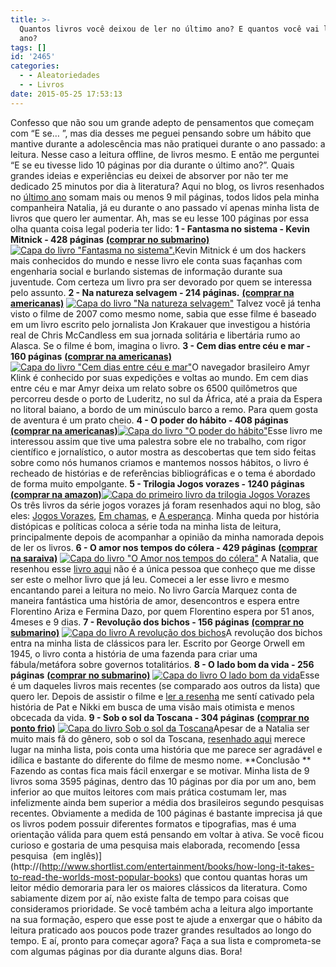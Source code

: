 ```yaml
---
title: >-
  Quantos livros você deixou de ler no último ano? E quantos você vai ler esse
  ano?
tags: []
id: '2465'
categories:
  - - Aleatoriedades
  - - Livros
date: 2015-05-25 17:53:13
---
```


Confesso que não sou um grande adepto de pensamentos que começam com “E se… ”, mas dia desses me peguei pensando sobre um hábito que mantive durante a adolescência mas não pratiquei durante o ano passado: a leitura. Nesse caso a leitura offline, de livros mesmo. E então me perguntei “E se eu tivesse lido 10 páginas por dia durante o último ano?”. Quais grandes ideias e experiências eu deixei de absorver por não ter me dedicado 25 minutos por dia à literatura? Aqui no blog, os livros resenhados no [último ano](http://natalia.blog.br/category/resenhas-livros) somam mais ou menos 9 mil páginas, todos lidos pela minha companheira Natalia, já eu durante o ano passado ví apenas minha lista de livros que quero ler aumentar. Ah, mas se eu lesse 100 páginas por essa olha quanta coisa legal poderia ter lido: **1 - Fantasma no sistema - Kevin Mitnick - 428 páginas** [**(comprar no submarino)**](http://oferta.vc/7Lte) [![Capa do livro "Fantasma no sistema".](/wp-content/uploads/2015/05/fantasma-no-sistema-capa.png)](/wp-content/uploads/2015/05/fantasma-no-sistema-capa.png)Kevin Mitnick é um dos hackers mais conhecidos do mundo e nesse livro ele conta suas façanhas com engenharia social e burlando sistemas de informação durante sua juventude. Com certeza um livro pra ser devorado por quem se interessa pelo assunto. **2 - Na natureza selvagem - 214 páginas.** [**(comprar na americanas)**](http://oferta.vc/7Lti) [![Capa do livro "Na natureza selvagem"](/wp-content/uploads/2015/05/capa-do-livro-na-natureza-selvagem.jpg)](/wp-content/uploads/2015/05/capa-do-livro-na-natureza-selvagem.jpg) Talvez você já tenha visto o filme de 2007 como mesmo nome, sabia que esse filme é baseado em um livro escrito pelo jornalista Jon Krakauer que investigou a história real de Chris McCandless em sua jornada solitária e libertária rumo ao Alasca. Se o filme é bom, imagina o livro. **3 - Cem dias entre céu e mar - 160 páginas** [**(comprar na americanas)**](http://oferta.vc/7Ltj) [![Capa do livro "Cem dias entre céu e mar"](/wp-content/uploads/2015/05/capa-do-livro-cem-dias-entre-ceu-e-mar.jpg)](/wp-content/uploads/2015/05/capa-do-livro-cem-dias-entre-ceu-e-mar.jpg)O navegador brasileiro Amyr Klink é conhecido por suas expedições e voltas ao mundo. Em cem dias entre céu e mar Amyr deixa um relato sobre os 6500 quilômetros que percorreu desde o porto de Luderitz, no sul da África, até a praia da Espera no litoral baiano, a bordo de um minúsculo barco a remo. Para quem gosta de aventura é um prato cheio. **4 - O poder do hábito - 408 páginas** **[(comprar na americanas)](http://oferta.vc/7Ltp)**[![Capa do livro "O poder do hábito"](/wp-content/uploads/2015/05/capa-do-livro-o-poder-do-habito.jpg)](/wp-content/uploads/2015/05/capa-do-livro-o-poder-do-habito.jpg)Esse livro me interessou assim que tive uma palestra sobre ele no trabalho, com rigor científico e jornalístico, o autor mostra as descobertas que tem sido feitas sobre como nós humanos criamos e mantemos nossos hábitos, o livro é recheado de histórias e de referências bibliográficas e o tema é abordado de forma muito empolgante. **5 - Trilogia Jogos vorazes - 1240 páginas** **[(comprar na amazon)](http://www.amazon.com.br/dp/8532503292/ref=asc_df_85325032923690388?smid=A1ZZFT5FULY4LN&linkCode=asn&creative=380341&creativeASIN=8532503292&&tag=oquequeeuiafa-20)**[![Capa do primeiro livro da trilogia Jogos Vorazes](/wp-content/uploads/2015/05/Capa-do-primeiro-livro-da-trilogia-Jogos-Vorazes.jpg)](/wp-content/uploads/2015/05/Capa-do-primeiro-livro-da-trilogia-Jogos-Vorazes.jpg)     Os três livros da série jogos vorazes já foram resenhados aqui no blog, são eles: [Jogos Vorazes](http://natalia.blog.br/2014/07/28/18o-livro-do-ano-jogos-vorazes/), [Em chamas](http://natalia.blog.br/2014/08/11/19o-livro-do-ano-em-chamas/), e [A esperança](http://natalia.blog.br/2014/08/22/20o-livro-do-ano-a-esperanca). Minha queda por história distópicas e políticas coloca a série toda na minha lista de leitura, principalmente depois de acompanhar a opinião da minha namorada depois de ler os livros. **6 - O amor nos tempos do cólera - 429 páginas** [**(comprar na saraiva)**](http://www.saraiva.com.br/o-amor-nos-tempos-do-colera-308153.html) [![Capa do livro "O Amor nos tempos do cólera"](/wp-content/uploads/2015/05/Capa-do-livro-O-Amor-nos-tempos-do-cólera.jpg)](/wp-content/uploads/2015/05/Capa-do-livro-O-Amor-nos-tempos-do-cólera.jpg) A Natalia, que resenhou esse [livro aqui](http://natalia.blog.br/2014/03/04/4o-livro-do-ano-o-amor-nos-tempos-do-colera/) não é a única pessoa que conheço que me disse ser este o melhor livro que já leu. Comecei a ler esse livro e mesmo encantando parei a leitura no meio. No livro García Marquez conta de maneira fantástica uma história de amor, desencontros e espera entre Florentino Ariza e Fermina Dazo, por quem Florentino espera por 51 anos, 4meses e 9 dias. **7 - Revolução dos bichos - 156 páginas** [**(comprar no submarino)**](http://oferta.vc/7LuD) [![Capa do livro A revolução dos bichos](/wp-content/uploads/2015/05/Capa-do-livro-A-revolução-dos-bichos.jpg)](/wp-content/uploads/2015/05/Capa-do-livro-A-revolução-dos-bichos.jpg)A revolução dos bichos entra na minha lista de clássicos para ler. Escrito por George Orwell em 1945, o livro conta a história de uma fazenda para criar uma fábula/metáfora sobre governos totalitários. **8 - O lado bom da vida - 256 páginas** [**(comprar no submarino)**](http://oferta.vc/7LuI) [![Capa do livro O lado bom da vida](/wp-content/uploads/2015/05/Capa-do-livro-O-lado-bom-da-vida.jpg)](/wp-content/uploads/2015/05/Capa-do-livro-O-lado-bom-da-vida.jpg)Esse é um daqueles livros mais recentes (se comparado aos outros da lista) que quero ler. Depois de assistir o filme e [ler a resenha](http://natalia.blog.br/2014/10/21/resenha-do-28o-livro-do-ano-o-lado-bom-da-vida/) me sentí cativado pela história de Pat e Nikki em busca de uma visão mais otimista e menos obcecada da vida. **9 - Sob o sol da Toscana - 304 páginas** [**(comprar no ponto frio)**](http://www.pontofrio.com.br/livros/BiografiasCartasMemorias/Biografias/L-PM-Pocket-Sob-o-Sol-da-Toscana-Frances-Mayes-173244.html) [![Capa do livro Sob o sol da Toscana](/wp-content/uploads/2015/05/Capa-do-livro-Sob-o-sol-da-Toscana.jpg)](/wp-content/uploads/2015/05/Capa-do-livro-Sob-o-sol-da-Toscana.jpg)Apesar de a Natalia ser muito mais fã do gênero, sob o sol da Toscana, [resenhado aqui](http://natalia.blog.br/2014/07/10/16o-livro-do-ano-sob-o-sol-da-toscana/) merece lugar na minha lista, pois conta uma história que me parece ser agradável e idílica e bastante do diferente do filme de mesmo nome. **Conclusão ** Fazendo as contas fica mais fácil enxergar e se motivar. Minha lista de 9 livros soma 3595 páginas, dentro das 10 páginas por dia por um ano, bem inferior ao que muitos leitores com mais prática costumam ler, mas infelizmente ainda bem superior a média dos brasileiros segundo pesquisas recentes. Obviamente a medida de 100 páginas é bastante imprecisa já que os livros podem possuir diferentes formatos e tipografias, mas é uma orientação válida para quem está pensando em voltar à ativa. Se você ficou curioso e gostaria de uma pesquisa mais elaborada, recomendo [essa pesquisa  (em inglês)](http://(http://www.shortlist.com/entertainment/books/how-long-it-takes-to-read-the-worlds-most-popular-books) que contou quantas horas um leitor médio demoraria para ler os maiores clássicos da literatura. Como sabiamente dizem por aí, não existe falta de tempo para coisas que consideramos prioridade. Se você também acha a leitura algo importante na sua formação, espero que esse post te ajude a enxergar que o hábito da leitura praticado aos poucos pode trazer grandes resultados ao longo do tempo. E aí, pronto para começar agora? Faça a sua lista e comprometa-se com algumas páginas por dia durante alguns dias. Bora!
